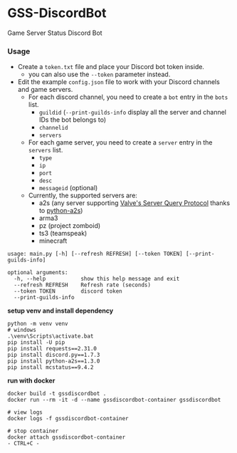 # GSS-DiscordBot
Game Server Status Discord Bot

### Usage

* Create a `token.txt` file and place your Discord bot token inside.
  * you can also use the `--token` parameter instead.
* Edit the example `config.json` file to work with your Discord channels and game servers.
  * For each discord channel, you need to create a `bot` entry in the `bots` list.
    * `guildid` (`--print-guilds-info` display all the server and channel IDs the bot belongs to)
    * `channelid`
    * `servers`
  * For each game server, you need to create a `server` entry in the `servers` list.
    * `type`
    * `ip`
    * `port`
    * `desc`
    * `messageid` (optional)
  * Currently, the supported servers are:
    * a2s (any server supporting [Valve's Server Query Protocol](https://developer.valvesoftware.com/wiki/Server_queries)
    thanks to [python-a2s](https://github.com/Yepoleb/python-a2s))
    * arma3
    * pz (project zomboid)
    * ts3 (teamspeak)
    * minecraft

```
usage: main.py [-h] [--refresh REFRESH] [--token TOKEN] [--print-guilds-info]

optional arguments:
  -h, --help           show this help message and exit
  --refresh REFRESH    Refresh rate (seconds)
  --token TOKEN        discord token
  --print-guilds-info
```

**setup venv and install dependency**
```
python -m venv venv
# windows
.\venv\Scripts\activate.bat
pip install -U pip
pip install requests==2.31.0
pip install discord.py==1.7.3
pip install python-a2s==1.3.0
pip install mcstatus==9.4.2
```

**run with docker**
```
docker build -t gssdiscordbot .
docker run --rm -it -d --name gssdiscordbot-container gssdiscordbot

# view logs
docker logs -f gssdiscordbot-container

# stop container
docker attach gssdiscordbot-container
- CTRL+C -
```
